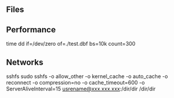 ## Files



## Performance
time dd if=/dev/zero of=./test.dbf bs=10k count=300


## Networks
sshfs
sudo sshfs -o allow_other -o kernel_cache -o auto_cache -o reconnect -o compression=no -o cache_timeout=600 -o ServerAliveInterval=15 usrename@xxx.xxx.xxx:/dir/dir /dir/dir
